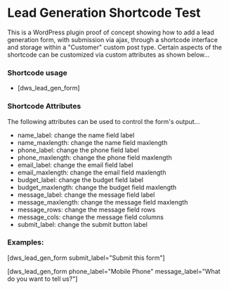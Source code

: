 # Lead Generation Shortcode Test

This is a WordPress plugin proof of concept showing how to add a lead generation form, with submission via ajax, through a shortcode interface and storage within a "Customer" custom post type. Certain aspects of the shortcode can be customized via custom attributes as shown below...

### Shortcode usage

- [dws_lead_gen_form]

### Shortcode Attributes
The following attributes can be used to control the form's output...

- name_label: change the name field label
- name_maxlength: change the name field maxlength
- phone_label: change the phone field label
- phone_maxlength: change the phone field maxlength
- email_label: change the email field label
- email_maxlength: change the email field maxlength
- budget_label: change the budget field label
- budget_maxlength: change the budget field maxlength
- message_label: change the message field label
- message_maxlength: change the message field maxlength
- message_rows: change the message field rows
- message_cols: change the message field columns
- submit_label: change the submit button label

### Examples:

[dws_lead_gen_form submit_label="Submit this form"]

[dws_lead_gen_form phone_label="Mobile Phone" message_label="What do you want to tell us?"]